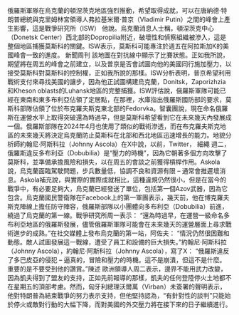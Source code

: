 俄羅斯軍隊在烏克蘭的頓涅茨克地區強烈推動，希望取得成就，可以在唐納德·特朗普總統與克里姆林宮領導人弗拉基米爾·普京（Vladimir Putin）之間的峰會上產生影響，這是戰爭研究所（ISW） 他說。烏克蘭消息人士稱，頓涅茨克中心（Donetsk Center）西北部的Dopropilia附近，破壞性和偵察組織被滲入，這是整個地區捕獲莫斯科的關鍵。ISW表示，莫斯科可能專注於週五在阿拉斯加K的美國峰會一致的進度。 新聞周刊 該地圖在對抗線中顯示了比賽狀態。正如我所說，期望將在周五的峰會之前建立，以及普京是否會試圖向他的美國同行施加壓力，以接受莫斯科對莫斯科的控制權，正如我所說的那樣。ISW分析表明，普京希望利用戰術支付來尋找美國的讓步，因為他正試圖構建烏克蘭，Donitsk，Zaporizhzia和Kheson oblasts的Luhansk地區的完整捕獲。ISW評估說，俄羅斯軍隊可能已經在東南和東多布利亞佔領了定居點，在那裡，水庫指出俄羅斯國防部的要求，莫斯科部隊佔領了位於布克羅夫斯克東北部的Fedorvka。智囊團說，現在命名俄羅斯在運營水平上取得突破還為時過早，但是莫斯科希望看到它在未來幾天內發展成一個。俄羅斯部隊在2024年4月也使用了類似的戰術滲透，而在布克羅夫斯克地區的未來幾天將決定烏克蘭防止莫斯科在北部和西北地區迅速增長的能力。地貌分析師約翰尼·阿斯科拉（Johnny Ascola）在X中說，以前，Twitter， 細繩 週二，俄羅斯違反多布利亞（Dobubilia）是“壓力的時機”，因為它朝著多個方向攻擊了莫斯科，並準備承擔風險和損失，以在周五的會談之前獲得槓桿作用。Askola說，烏克蘭面臨駕駛問題，步兵數量低，協調不良和資源有限 – 通常會推遲壞消息。Askola補充說，與實際的實際成就相比，這種違規仍然很小，但是在當今的戰爭中，有必要足夠大，烏克蘭已經發送了單位，包括第一個Azov武器，因為它包含。烏克蘭國民警衛隊在Facebook上的第一軍團表示，幾天前，他在博克羅夫斯克陣線上擔任防守陣容，俄羅斯部隊以小團體向多布利亞（Dobubilia）前進，繞過了烏克蘭的第一線。戰爭研究所周一表示： “還為時過早，在運營一級命名多布利亞地區的俄羅斯發展，儘管俄羅斯軍隊可能會在未來幾天的運營層面上尋求戰術進步的成熟。”在社交媒體上發布烏克蘭的第一站，阿佐夫： “情況仍然很困難和動態。敵人試圖發展這一戰線，遭受了員工和設備的巨大損失。”約翰尼·阿斯科拉（Johnny Ascola），約翰尼·阿斯科拉（Johnny Ascola），寫了X： “俄羅斯違反了多巴皮亞的侵犯 – 逼真的，冒險和壓力的時機。這不是崩潰，但這不是什麼。重要的是不要受到他的讚賞。”陳述 歐洲領導人周二表示，邊界不能用武力改變，因為凱夫得到了盟友的支持，正如先前報導的那樣，凱夫的任何登陸停火土地都不在星期五的頂部考慮。然而，匈牙利總理沃爾萬（Virban）未簽署的聲明表示，他對特朗普為結束戰爭的努力表示支持，但他堅持認為，“有針對性的談判”只能始於停火或敵對行動的大幅下降，而對美國的外交壓力將在接下來的日子繼續進行。